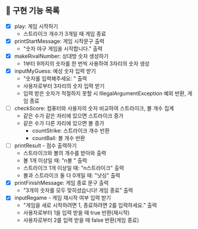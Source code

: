 ## 🚀 구현 기능 목록
- [x] play: 게임 시작하기
  - 스트라이크 개수가 3개일 때 게임 종료
- [x] printStartMessage: 게임 시작문구 출력
  - "숫자 야구 게임을 시작합니다." 출력
- [x] makeRivalNumber: 상대방 숫자 생성하기
  - 1부터 9까지의 숫자를 한 번씩 사용하여 3자리의 숫자 생성
- [x] inputMyGuess: 예상 숫자 입력 받기
  - "숫자를 입력해주세요: " 출력
  - 사용자로부터 3자리의 숫자 입력 받기
  - 입력 받은 숫자가 적절하지 못할 시 IllegalArgumentException 예외 반환, 게임 종료
- [ ] checkScore: 컴퓨터와 사용자의 숫자 비교하여 스트라이크, 볼 개수 집계
  - 같은 수가 같은 자리에 있으면 스트라이크 증가
  - 같은 수가 다른 자리에 있으면 볼 증가
    - countStrike: 스트라이크 개수 반환
    - countBall: 볼 개수 반환
- [ ] printResult - 점수 출력하기
  - 스트라이크와 볼의 개수를 받아와 출력
  - 볼 1개 이상일 때: "n볼 " 출력
  - 스트라이크 1개 이상일 때: "n스트라이크" 출력
  - 볼과 스트라이크 둘 다 0개일 때: "낫싱" 출력
- [x] printFinishMessage: 게임 종료 문구 출력
  - "3개의 숫자를 모두 맞히셨습니다! 게임 종료" 출력
- [x] inputRegame - 게임 재시작 여부 입력 받기
  - "게임을 새로 시작하려면 1, 종료하려면 2를 입력하세요." 출력
  - 사용자로부터 1을 입력 받을 때 true 반환(재시작)
  - 사용자로부터 2를 입력 받을 때 false 반환(게임 종료)   

